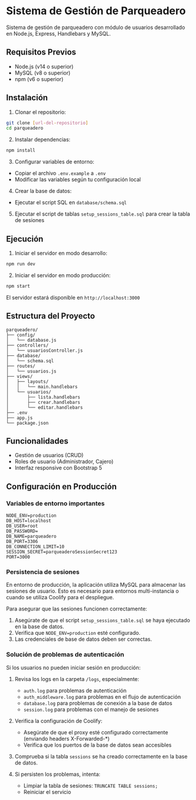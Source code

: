 # Sistema de Gestión de Parqueadero

Sistema de gestión de parqueadero con módulo de usuarios desarrollado en Node.js, Express, Handlebars y MySQL.

## Requisitos Previos

- Node.js (v14 o superior)
- MySQL (v8 o superior)
- npm (v6 o superior)

## Instalación

1. Clonar el repositorio:
```bash
git clone [url-del-repositorio]
cd parqueadero
```

2. Instalar dependencias:
```bash
npm install
```

3. Configurar variables de entorno:
- Copiar el archivo `.env.example` a `.env`
- Modificar las variables según tu configuración local

4. Crear la base de datos:
- Ejecutar el script SQL en `database/schema.sql`

5. Ejecutar el script de tablas `setup_sessions_table.sql` para crear la tabla de sesiones

## Ejecución

1. Iniciar el servidor en modo desarrollo:
```bash
npm run dev
```

2. Iniciar el servidor en modo producción:
```bash
npm start
```

El servidor estará disponible en `http://localhost:3000`

## Estructura del Proyecto

```
parqueadero/
├── config/
│   └── database.js
├── controllers/
│   └── usuariosController.js
├── database/
│   └── schema.sql
├── routes/
│   └── usuarios.js
├── views/
│   ├── layouts/
│   │   └── main.handlebars
│   └── usuarios/
│       ├── lista.handlebars
│       ├── crear.handlebars
│       └── editar.handlebars
├── .env
├── app.js
└── package.json
```

## Funcionalidades

- Gestión de usuarios (CRUD)
- Roles de usuario (Administrador, Cajero)
- Interfaz responsive con Bootstrap 5 

## Configuración en Producción

### Variables de entorno importantes

```
NODE_ENV=production
DB_HOST=localhost
DB_USER=root
DB_PASSWORD=
DB_NAME=parqueadero
DB_PORT=3306
DB_CONNECTION_LIMIT=10
SESSION_SECRET=parqueaderoSessionSecret123
PORT=3000
```

### Persistencia de sesiones

En entorno de producción, la aplicación utiliza MySQL para almacenar las sesiones de usuario. Esto es necesario para entornos multi-instancia o cuando se utiliza Coolify para el despliegue.

Para asegurar que las sesiones funcionen correctamente:

1. Asegúrate de que el script `setup_sessions_table.sql` se haya ejecutado en la base de datos.
2. Verifica que `NODE_ENV=production` esté configurado.
3. Las credenciales de base de datos deben ser correctas.

### Solución de problemas de autenticación

Si los usuarios no pueden iniciar sesión en producción:

1. Revisa los logs en la carpeta `/logs`, especialmente:
   - `auth.log` para problemas de autenticación
   - `auth_middleware.log` para problemas en el flujo de autenticación
   - `database.log` para problemas de conexión a la base de datos
   - `session.log` para problemas con el manejo de sesiones

2. Verifica la configuración de Coolify:
   - Asegúrate de que el proxy esté configurado correctamente (enviando headers X-Forwarded-*)
   - Verifica que los puertos de la base de datos sean accesibles

3. Comprueba si la tabla `sessions` se ha creado correctamente en la base de datos.

4. Si persisten los problemas, intenta:
   - Limpiar la tabla de sesiones: `TRUNCATE TABLE sessions;`
   - Reiniciar el servicio 